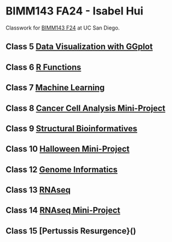 # BIMM143 FA24 - Isabel Hui
Classwork for [BIMM143 F24](https://github.com/izzyhui/bimm143_1/) at UC San Diego.

## Class 5 [Data Visualization with GGplot]()

## Class 6 [R Functions]()

## Class 7 [Machine Learning](https://github.com/izzyhui/bimm143_1/blob/main/Class%2007/Class-7-Machine-Learning-I.pdf)

## Class 8 [Cancer Cell Analysis Mini-Project](https://github.com/izzyhui/bimm143_1/blob/main/Class%2008%20Mini%20Project/Class-8-Mini-Project.pdf)

## Class 9 [Structural Bioinformatives](https://github.com/izzyhui/bimm143_1/blob/main/Class%2009/Class-9.pdf)

## Class 10 [Halloween Mini-Project](https://github.com/izzyhui/bimm143_1/blob/main/Class%2010/Class-10.pdf)

## Class 12 [Genome Informatics](https://github.com/izzyhui/bimm143_1/blob/main/Class%2012/Class-12.pdf)

## Class 13 [RNAseq](https://github.com/izzyhui/bimm143_1/blob/main/Class%2013/Class-13.pdf)

## Class 14 [RNAseq Mini-Project]()

## Class 15 [Pertussis Resurgence}()

